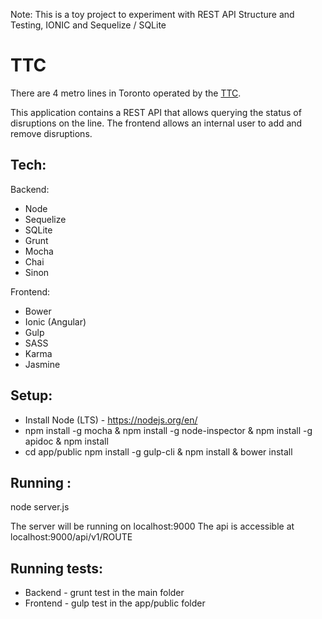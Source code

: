 Note: This is a toy project to experiment with REST API Structure and Testing, IONIC and Sequelize / SQLite

**TTC**
=======

There are 4 metro lines in Toronto operated by the [TTC](https://www.ttc.ca/Subway/index.jsp).

This application contains a REST API that allows querying the status of disruptions on the line.
The frontend allows an internal user to add and remove disruptions.

**Tech:**
---------

Backend:

 - Node 
 - Sequelize 
 - SQLite 
 - Grunt 
 - Mocha 
 - Chai 
 - Sinon

Frontend:

 - Bower
 - Ionic (Angular) 
 - Gulp 
 - SASS 
 - Karma 
 - Jasmine

**Setup:**
-----------

 - Install Node (LTS) - https://nodejs.org/en/ 
 - npm install -g mocha & npm install -g node-inspector & npm install -g apidoc & npm install
 - cd app/public npm install -g gulp-cli & npm install & bower install

**Running :**
-------------------

node server.js 

The server will be running on localhost:9000
The api is accessible at localhost:9000/api/v1/ROUTE

**Running tests:**
-------------------

 - Backend  - grunt test in the main folder
 - Frontend - gulp test in the app/public folder
